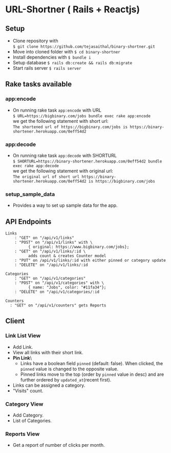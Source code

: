 # URL-Shortner ( Rails + Reactjs)

## Setup

- Clone repository with  
  `$ git clone https://github.com/tejasaithal/binary-shortner.git`
- Move into cloned folder with
  `$ cd binary-shortner`
- Install dependencies with
  `$ bundle i`
- Setup database
  `$ rails db:create && rails db:migrate`
- Start rails server
  `$ rails server`

## Rake tasks available

### app:encode

- On running rake task `app:encode` with URL\
  `$ URL=https://bigbinary.com/jobs bundle exec rake app:encode`\
  we get the following statement with short url:\
  `The shortened url of https://bigbinary.com/jobs is https://binary-shortener.herokuapp.com/0eff54d2`

### app:decode

- On running rake task `app:decode` with SHORTURL\
  `$ SHORTURL=https://binary-shortener.herokuapp.com/0eff54d2 bundle exec rake app:decode`\
  we get the following statement with original url:\
  `The original url of short url https://binary-shortener.herokuapp.com/0eff54d2 is https://bigbinary.com/jobs`

### setup_sample_data

- Provides a way to set up sample data for the app.

## API Endpoints

```
Links
	: "GET" on "/api/v1/links"
	: "POST" on "/api/v1/links" with \
		  { original: https://www.bigbinary.com/jobs};
	: "GET" on "/api/v1/links/:id \
		  adds count & creates Counter model
	: "PUT" on /api/v1/links/:id with either pinned or category update
	: "DELETE" on "/api/v1/links/:id

Categories
	: "GET" on "/api/v1/categories"
	: "POST" on "/api/v1/categories" with \
		  { name: "Jobs", color: "#11fa34"};
	: "DELETE" on "/api/v1/categories/:id

Counters
  : "GET" on "/api/v1/counters" gets Reports
```

## Client

### Link List View

- Add Link.
- View all links with their short link.
- **Pin Link**\
  - Links have a boolean field `pinned` (default: false). When clicked, the `pinned` value is changed to the opposite value.
  - Pinned links move to the top (order by `pinned` value in desc) and are further ordered by `updated_at`(recent first).
- Links can be assigned a category.
- "Visits" count.

### Category View

- Add Category.
- List of Categories.

### Reports View

- Get a report of number of clicks per month.
